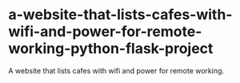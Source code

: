# a-website-that-lists-cafes-with-wifi-and-power-for-remote-working-python-flask-project
A website that lists cafes with wifi and power for remote working.
